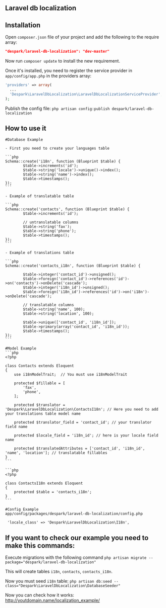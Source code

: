 ## Laravel db localization

## Installation

Open `composer.json` file of your project and add the following to the require array:
```json
"despark/laravel-db-localization": "dev-master"
```

Now run `composer update` to install the new requirement.

Once it's installed, you need to register the service provider in `app/config/app.php` in the providers array:
```php
'providers' => array(
  ...
  'Despark\LaravelDbLocalization\LaravelDbLocalizationServiceProvider',
);
```

Publish the config file:
`php artisan config:publish despark/laravel-db-localization`

## How to use it

	#Database Example

	- First you need to create your languages table

	```php
	Schema::create('i18n', function (Blueprint $table) {
            $table->increments('id');
            $table->string('locale')->unique()->index();
            $table->string('name')->index();
            $table->timestamps();
    });
    ```

    - Example of translatable table

    ```php
    Schema::create('contacts', function (Blueprint $table) {
            $table->increments('id');

            // untranslatable columns
            $table->string('fax');
            $table->string('phone');
            $table->timestamps();
    });
    ```

    - Example of translations table

    ```php
    Schema::create('contacts_i18n', function (Blueprint $table) {

            $table->integer('contact_id')->unsigned();
            $table->foreign('contact_id')->references('id')->on('contacts')->onDelete('cascade');
            $table->integer('i18n_id')->unsigned();
            $table->foreign('i18n_id')->references('id')->on('i18n')->onDelete('cascade');

            // translatable columns
            $table->string('name', 100);
            $table->string('location', 100);

            $table->unique(['contact_id', 'i18n_id']);
            $table->primary(array('contact_id', 'i18n_id'));
            $table->timestamps();
    });
    ```

	#Model Example
	```php
	<?php

	class Contacts extends Eloquent
	{
	    use i18nModelTrait;  // You must use i18nModelTrait

	    protected $fillable = [
	        'fax',
	        'phone',
	    ];

	    protected $translator = 'Despark\LaravelDbLocalization\ContactsI18n'; // Here you need to add your translations table model name

	    protected $translator_field = 'contact_id'; // your translator field name

	    protected $locale_field = 'i18n_id'; // here is your locale field name

	    protected $translatedAttributes = ['contact_id', 'i18n_id', 'name', 'location']; // translatable fillables
	}
	```

	```php
	<?php

	class ContactsI18n extends Eloquent
	{
	    protected $table = 'contacts_i18n';
	}
	```

	#Config Example
	app/config/packages/despark/laravel-db-localization/config.php

	 'locale_class' => 'Despark\LaravelDbLocalization\I18n',


## If you want to check our example you need to make this commands:

Execute migrations with the following command
`php artisan migrate --package="despark/laravel-db-localization"`

This will create tables `i18n`, `contacts`, `contacts_i18n`.

Now you must seed `i18n` table:
`php artisan db:seed --class="Despark\LaravelDbLocalization\DatabaseSeeder"`

Now you can check how it works:
 http://youtdomain.name/localization_example/

